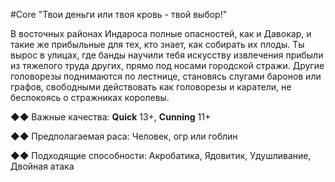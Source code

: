 #Core
"Твои деньги или твоя кровь - твой выбор!"

В восточных районах Индароса полные опасностей, как и Давокар, и такие же прибыльные для тех, кто знает, как собирать их плоды. Ты вырос в улицах, где банды научили тебя искусству извлечения прибыли из тяжелого труда других, прямо под носами городской стражи. Другие головорезы поднимаются по лестнице, становясь слугами баронов или графов, свободными действовать как головорезы и каратели, не беспокоясь о стражниках королевы.

◆◆ Важные качества: **Quick** 13+, **Cunning** 11+

◆◆ Предполагаемая раса: Человек, огр или гоблин

◆◆ Подходящие способности: Акробатика, Ядовитик, Удушливание, Двойная атака